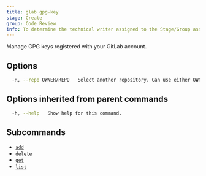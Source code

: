 ```yaml
---
title: glab gpg-key
stage: Create
group: Code Review
info: To determine the technical writer assigned to the Stage/Group associated with this page, see https://about.gitlab.com/handbook/product/ux/technical-writing/#assignments
---
```


<!--
This documentation is auto generated by a script.
Please do not edit this file directly. Run `make gen-docs` instead.
-->

Manage GPG keys registered with your GitLab account.

## Options

```bash twoslash title="Terminal"
  -R, --repo OWNER/REPO   Select another repository. Can use either OWNER/REPO or `GROUP/NAMESPACE/REPO` format. Also accepts full URL or Git URL.
```

## Options inherited from parent commands

```bash twoslash title="Terminal"
  -h, --help   Show help for this command.
```

## Subcommands

- [`add`](/docs/gpg-key/add)
- [`delete`](/docs/gpg-key/delete)
- [`get`](/docs/gpg-key/get)
- [`list`](/docs/gpg-key/list)
